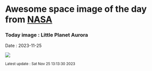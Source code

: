 
# Awesome space image of the day from [NASA](https://api.nasa.gov/)

### Today image : Little Planet Aurora
Date : 2023-11-25

![](https://apod.nasa.gov/apod/image/2311/Kirkjufell2023Nov9_1024.jpg)

<small>Latest update : Sat Nov 25 13:13:30 2023</small>
        